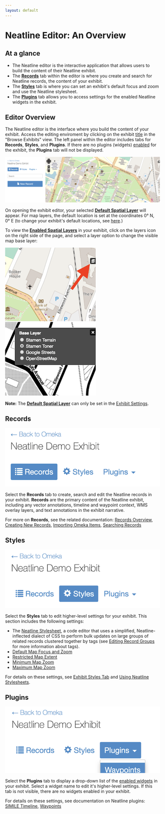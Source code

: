 ```yaml
---
layout: default
---
```


# Neatline Editor: An Overview

## At a glance

- The Neatline editor is the interactive application that allows users to build the content of their Neatline exhibit.
- The [**Records**](#records) tab within the editor is where you create and search for Neatline records, the content of your exhibit.
- The [**Styles**](#styles) tab is where you can set an exhibit's default focus and zoom and use the Neatline stylesheet.
- The [**Plugins**](#plugins) tab allows you to access settings for the enabled Neatline widgets in the exhibit.

## Editor Overview

The Neatline editor is the interface where you build the content of your exhibit. Access the editing enviroment by clicking on the exhibit [title](managing-exhibits.html) in the "Browse Exhibits" view. The left panel within the editor includes tabs for **Records**, **Styles**, and **Plugins**. If there are no plugins (widgets) [enabled](creating-exhibits.html#widgets) for the exhibit, the **Plugins** tab will not be displayed. 

![Screenshot of Neatline editing environment](images/editor-overview.png)

On opening the exhibit editor, your selected [**Default Spatial Layer**](creating-exhibits.html#default-spatial-layer) will appear. For map layers, the default location is set at the coordinates 0° N, 0° E (to change your exhibit's default locations, see [here](exhibit-styles-tab.html#default-map-focus).)

To view the [**Enabled Spatial Layers**](creating-exhibits.html#enabled-spatial-layers) in your exhibit, click on the layers icon on the right side of the page, and select a layer option to change the visible map base layer:

![Screenshot layers icon](images/layers-icon.png)   ![Screenshot layers icon selected](images/layers-icon-open.png)

**Note:** The [**Default Spatial Layer**](creating-exhibits.html#default-spatial-layer) can only be set in the [Exhibit Settings](creating-exhibits.html#exhibit-settings). 

## Records

![Screenshot of Records tab](images/records-tab.png)

Select the **Records** tab to create, search and edit the Neatline records in your exhibit. **Records** are the primary content of the Neatline exhibit, including any vector annotations, timeline and waypoint context, WMS overlay layers, and text annotations in the exhibit narrative. 

For more on **Records**, see the related documentation: [Records Overview](records-overview.html), [Creating New Records](creating-records.html), [Importing Omeka Items](importing-omeka-items.html), [Searching Records](searching-records.html)

## Styles

![Screenshot of Styles tab selected](images/styles-tab.png)

Select the **Styles** tab to edit higher-level settings for your exhibit. This section includes the following settings:

- The [Neatline Stylesheet](neatline-stylesheets.html), a code editor that uses a simplified, Neatline-inflected dialect of CSS to perform bulk updates on large groups of related records clustered together by tags (see [Editing Record Groups](style-tab-groups.html) for more information about tags).
- [Default Map Focus and Zoom](exhibit-styles-tab.html#default-map-focus) 
- [Restricted Map Extent](exhibit-styles-tab.html#restricted-map-extent)
- [Minimum Map Zoom](exhibit-styles-tab.html#minimum-map-zoom)
- [Maximum Map Zoom](exhibit-styles-tab.html#maximum-map-zoom)

For details on these settings, see [Exhibit Styles Tab](exhibit-styles-tab.html) and [Using Neatline Stylesheets](neatline-stylesheets.html).

## Plugins

![Screenshot of plugins tab selected](images/editor-plugins-tab.png)

Select the **Plugins** tab to display a drop-down list of the [enabled widgets](creating-exhibits.html#widgets) in your exhibit. Select a widget name to edit it's higher-level settings. If this tab is not visible, there are no widgets enabled in your exhibit.

For details on these settings, see documentation on Neatline plugins: [SIMILE Timeline](working-with-the-simile-timeline-widget.html), [Waypoints](working-with-the-waypoints-plugin.html)
